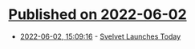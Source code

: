 # [Published on 2022-06-02](index.md)

* [2022-06-02, 15:09:16](https://news.ycombinator.com/item?id=31595822) - [Svelvet Launches Today](https://svelvet.io/)
